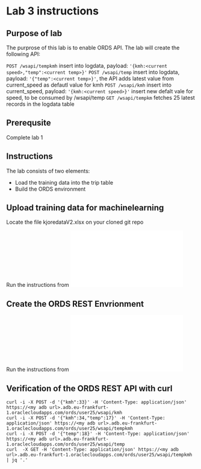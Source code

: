 # Lab 3 instructions

## Purpose of lab

The purprose of this lab is to enable ORDS API.
The lab will create the following API:

`POST /wsapi/tempkmh`    insert into logdata, payload: `'{kmh:<current speed>,"temp":<current temp>}'`
`POST /wsapi/temp`    insert into logdata, payload: `'{"temp":<current temp>}'`, the API adds latest value from current_speed as defautl value for kmh
`POST /wsapi/kmh`  insert into current_speed, payload: `'{kmh:<current speed>}'` insert new defalt vale for speed, to be consumed by /wsapi/temp
`GET /wsapi/tempkm` fetches 25 latest records in the logdata table

## Prerequsite

Complete lab 1

## Instructions

The lab consists of two elements:
- Load the training data into the trip table
- Build the ORDS environment


## Upload training data for machinelearning

Locate the file kjoredataV2.xlsx on your cloned git repo

Run the instructions from ![Instructions](dataload.md)

## Create the ORDS REST Envrionment

Run the instructions from ![Instructions](ords.md)

## Verification of the ORDS REST API with curl

```
curl -i -X POST -d '{"kmh":33}' -H 'Content-Type: application/json' https://<my adb url>.adb.eu-frankfurt-1.oraclecloudapps.com/ords/user25/wsapi/kmh
curl -i -X POST -d '{"kmh":34,"temp":17}' -H 'Content-Type: application/json' https://<my adb url>.adb.eu-frankfurt-1.oraclecloudapps.com/ords/user25/wsapi/tempkmh
curl -i -X POST -d '{"temp":18}' -H 'Content-Type: application/json' https://<my adb url>.adb.eu-frankfurt-1.oraclecloudapps.com/ords/user25/wsapi/temp
curl  -X GET -H 'Content-Type: application/json' https://<my adb url>.adb.eu-frankfurt-1.oraclecloudapps.com/ords/user25/wsapi/tempkmh | jq '.'
```

